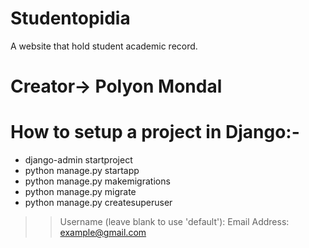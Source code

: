 # Studentopidia
A website that hold student academic record.
# Creator-> Polyon Mondal

# How to setup a project in Django:-
* django-admin startproject <ProjectName>
* python manage.py startapp <AppName>
* python manage.py makemigrations
* python manage.py migrate
* python manage.py createsuperuser
>> Username (leave blank to use 'default'): <UserName>
>> Email Address: <example@gmail.com>
